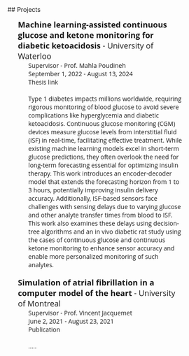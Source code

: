 <style type='text/css'>
  * {
    list-style: none;
    text-decoration: none;
    margin: 0;
    padding: 0;
    box-sizing: border-box;
    font-family: 'Open Sans', sans-serif;
  }
  /*body {
    background: #f5f6fa;
  }
  .wrapper .sidebar{
    background: rgb(5, 68, 104);
    position: fixed;
    top: 0;
    left: 0;
    width: 150px;
    height: 100%;
    padding: 20px 0;
    transition: all 0.5s ease;
  }
  .wrapper .sidebar ul li{
    display: inline;
  }
  .wrapper .sidebar ul li a{
    display: block;
    padding: 13px 30px;
    border-bottom: 1px solid #000;
    color: rgb(241, 237, 237);
    font-size: 15px;
    font-family: 'Lucida Grande'
    position: relative;
  }
  .wrapper .sidebar ul li a .icon{
    color: #dee4ec;
    width: 30px;
    display: inline-block;
  }
  .wrapper .sidebar ul li a:hover,
  .wrapper .sidebar ul li a.active{
    color: #0c7db1;
    background:white;
    border-right: 2px solid rgb(5, 68, 104);
  }
  .wrapper .sidebar ul li a:hover .icon,
  .wrapper .sidebar ul li a.active .icon{
    color: #0c7db1;
  }
  .wrapper .sidebar ul li a:hover:before,
  .wrapper .sidebar ul li a.active:before{
    display: block;
  }
  .wrapper .content{
    display: inline-block;
    margin-left: 0px;
  } */
</style>

<div class="wrapper">
        <!--<div class="sidebar">
           <ul>
                <li>
                    <a href="https://subhamoybiswas.github.io/home/" class="active">
                        <span class="item">About</span>
                    </a>
                </li>
                <li>
                    <a href="https://subhamoybiswas.github.io/home/projects.html">
                        <span class="item">Projects</span>
                    </a>
                </li>
                <li>
                    <a href="https://subhamoybiswas.github.io/home/publications.html">
                        <span class="item">Publications</span>
                    </a>
                </li>
                <li>
                    <a href="https://subhamoybiswas.github.io/home/awards.html">
                        <span class="item">Awards</span>
                    </a>
                </li>
                <li>
                    <a href="https://subhamoybiswas.github.io/home/CV.html">
                        <span class="item">CV</span>
                    </a>
                </li>
		<li>
                    <a href="https://www.instagram.com/pixels.life/">
                        <span class="item">Photography</span>
                    </a>
                </li>
                <li>
                    <a href="https://subhamoybiswas.github.io/home/contact.html">
                        <span class="item">Contact</span>
                    </a>
                </li>
            </ul>
        </div> 
        <div class="content">
            Hi, I am Subhamoy!<br>
            I am a research candidate in the Master of Applied Science in Electrical and Computer Engineering program at University of Waterloo, advised by <a href="https://uwaterloo.ca/electrical-computer-engineering/profile/m2poudin">Prof. Mahla Poudineh</a> at the <a href="https://uwaterloo.ca/integrated-devices-early-awareness-lab/">Integrated Devices for Early Disease Awareness and Translational Applications (IDEATION) Lab</a>. I am currently working on:<br>
            <br>1. time-series models for long-term glucose monitoring and forecasting diabetic ketoacidosis in patients
            <br>2. fabrication and optimization of minimally-invasive microneedles for bioanalyte detection
            <br><img src="Background.png" alt="alt text" width="500" align="middle"/>
            <br>
            <br>
            <br>I received my Bachelor of Engineering degree with Honours in Electrical Engineering from Jadavpur University, India. During my undergraduate years, I developed multiple computational frameworks for applications like detecting therapeutic drug targets in viruses and simulating the dynamics of atrial fibrillation. My research interest lies in the domains of computational biology and biomedical devices and in applying machine learning approaches to solve state-of-the-art bioengineering problems.
            <br>
            <br>
            <br>I have enjoyed working at the following institutions:
            <br>
            <br>
            <img src="UW_logo.png" alt="alt text" height="80" align="middle"/>    <img src="UdeM_logo.png" alt="alt text" height="80" align="middle"/>    <img src="JU_logo.png" alt="alt text" height="80" align="middle"/>
            <br>
            <br>
            <br>In my free time, I enjoy reading and watching horror stories.
            <br>
            <br>
        </div> -->
</div>
## Projects
<br>
<ul>
	<li><font size="+1"><b>Machine learning-assisted continuous glucose and ketone monitoring for diabetic ketoacidosis</b> - University of Waterloo</font><ul>
		<li> Supervisor - <a href="https://uwaterloo.ca/electrical-computer-engineering/profile/m2poudin">Prof. Mahla Poudineh</a></li>
		<li> September 1, 2022 - August 13, 2024</li>
		<li> <a href="https://hdl.handle.net/10012/20794">Thesis link</a></li><br>
		<li> Type 1 diabetes impacts millions worldwide, requiring rigorous monitoring of blood glucose to avoid severe complications like hyperglycemia and diabetic ketoacidosis. Continuous glucose monitoring (CGM) devices measure glucose levels from interstitial fluid (ISF) in real-time, facilitating effective treatment. While existing machine learning models excel in short-term glucose predictions, they often overlook the need for long-term forecasting essential for optimizing insulin therapy. This work introduces an encoder-decoder model that extends the forecasting horizon from 1 to 3 hours, potentially improving insulin delivery accuracy. Additionally, ISF-based sensors face challenges with sensing delays due to varying glucose and other analyte transfer times from blood to ISF. This work also examines these delays using decision-tree algorithms and an in vivo diabetic rat study using the cases of continuous glucose and continuous ketone monitoring to enhance sensor accuracy and enable more personalized monitoring of such analytes.</li><br>
	</ul></li>
	<li><font size="+1"><b>Simulation of atrial fibrillation in a computer model of the heart</b> - University of Montreal</font><ul>
		<li> Supervisor - <a href="https://medecine.umontreal.ca/recherche/chercheurs/vincent-jacquemet/">Prof. Vincent Jacquemet</a></li>
		<li> June 2, 2021 - August 23, 2021</li>
		<li> <a href="https://doi.org/10.1063/5.0082763">Publication</a></li><br>
		<li> .....</li><br>
	</ul></li>
</ul>
<br>
<!-- ### [<< return to homepage](README.md) -->
